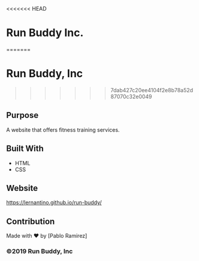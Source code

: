 <<<<<<< HEAD
# Run Buddy Inc.
=======
# Run Buddy, Inc
>>>>>>> 7dab427c20ee4104f2e8b78a52d87070c32e0049

## Purpose
A website that offers fitness training services. 

## Built With
* HTML
* CSS

## Website
https://lernantino.github.io/run-buddy/

## Contribution
Made with ❤️ by [Pablo Ramirez]

### ©️2019 Run Buddy, Inc

